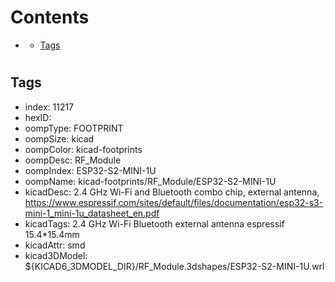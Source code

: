 



Contents
========

* [](#)
	* [Tags](#tags)

# 

## Tags

- index: 11217
- hexID: 
- oompType: FOOTPRINT
- oompSize: kicad
- oompColor: kicad-footprints
- oompDesc: RF_Module
- oompIndex: ESP32-S2-MINI-1U
- oompName: kicad-footprints/RF_Module/ESP32-S2-MINI-1U
- kicadDesc: 2.4 GHz Wi-Fi and Bluetooth combo chip, external antenna, https://www.espressif.com/sites/default/files/documentation/esp32-s3-mini-1_mini-1u_datasheet_en.pdf
- kicadTags: 2.4 GHz Wi-Fi Bluetooth external antenna espressif  15.4*15.4mm
- kicadAttr: smd
- kicad3DModel: ${KICAD6_3DMODEL_DIR}/RF_Module.3dshapes/ESP32-S2-MINI-1U.wrl
